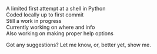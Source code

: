 A limited first attempt at a shell in Python <br>
Coded locally up to first commit <br>
Still a work in progress <br>
Currently working on where and info <br>
Also working on making proper help options <br>

Got any suggestions? Let me know, or, better yet, show me.